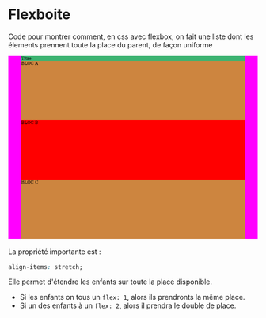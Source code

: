 # Flexboite

Code pour montrer comment, en css avec flexbox, on fait une liste dont les élements prennent toute la place du parent, de façon uniforme

![capture d'écran](./capture.png?raw=true)

La propriété importante est :
```css
align-items: stretch;
```

 Elle permet d'étendre les enfants sur toute la place disponible.

- Si les enfants on tous un `flex: 1`, alors ils prendronts la même place.
- Si un des enfants à un `flex: 2`, alors il prendra le double de place.